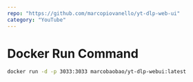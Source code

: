 ```yaml
---
repo: "https://github.com/marcopiovanello/yt-dlp-web-ui"
category: "YouTube"
---
```


# Docker Run Command

```bash
docker run -d -p 3033:3033 marcobaobao/yt-dlp-webui:latest
```
